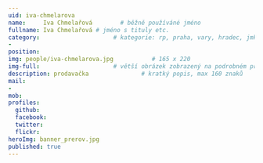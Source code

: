 ```yaml
---
uid: iva-chmelarova
name:     Iva Chmelařová        # běžně používáné jméno
fullname: Iva Chmelařová # jméno s tituly etc.
category:                     # kategorie: rp, praha, vary, hradec, jmk, senat
- 
position:
img: people/iva-chmelarova.jpg           # 165 x 220
img-full:                     # větší obrázek zobrazený na podrobném profilu
description: prodavačka               # kratký popis, max 160 znaků
mail:
- 
mob:         
profiles:
  github:
  facebook:       
  twitter:        
  flickr:       
heroImg: banner_prerov.jpg
published: true
---
```

